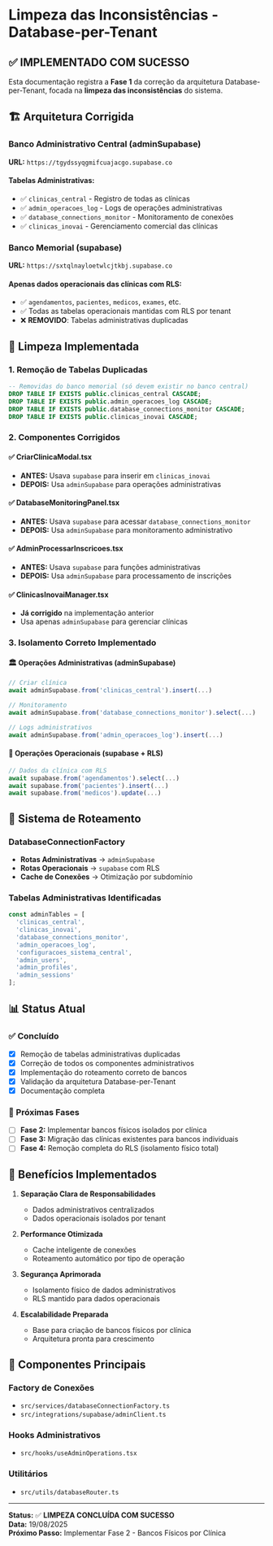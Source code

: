 # Limpeza das Inconsistências - Database-per-Tenant

## ✅ IMPLEMENTADO COM SUCESSO

Esta documentação registra a **Fase 1** da correção da arquitetura Database-per-Tenant, focada na **limpeza das inconsistências** do sistema.

## 🏗️ Arquitetura Corrigida

### Banco Administrativo Central (adminSupabase)
**URL:** `https://tgydssyqgmifcuajacgo.supabase.co`

#### Tabelas Administrativas:
- ✅ `clinicas_central` - Registro de todas as clínicas
- ✅ `admin_operacoes_log` - Logs de operações administrativas  
- ✅ `database_connections_monitor` - Monitoramento de conexões
- ✅ `clinicas_inovai` - Gerenciamento comercial das clínicas

### Banco Memorial (supabase)
**URL:** `https://sxtqlnayloetwlcjtkbj.supabase.co`

#### Apenas dados operacionais das clínicas com RLS:
- ✅ `agendamentos`, `pacientes`, `medicos`, `exames`, etc.
- ✅ Todas as tabelas operacionais mantidas com RLS por tenant
- ❌ **REMOVIDO**: Tabelas administrativas duplicadas

## 🧹 Limpeza Implementada

### 1. Remoção de Tabelas Duplicadas
```sql
-- Removidas do banco memorial (só devem existir no banco central)
DROP TABLE IF EXISTS public.clinicas_central CASCADE;
DROP TABLE IF EXISTS public.admin_operacoes_log CASCADE; 
DROP TABLE IF EXISTS public.database_connections_monitor CASCADE;
DROP TABLE IF EXISTS public.clinicas_inovai CASCADE;
```

### 2. Componentes Corrigidos
#### ✅ CriarClinicaModal.tsx
- **ANTES:** Usava `supabase` para inserir em `clinicas_inovai`
- **DEPOIS:** Usa `adminSupabase` para operações administrativas

#### ✅ DatabaseMonitoringPanel.tsx  
- **ANTES:** Usava `supabase` para acessar `database_connections_monitor`
- **DEPOIS:** Usa `adminSupabase` para monitoramento administrativo

#### ✅ AdminProcessarInscricoes.tsx
- **ANTES:** Usava `supabase` para funções administrativas
- **DEPOIS:** Usa `adminSupabase` para processamento de inscrições

#### ✅ ClinicasInovaiManager.tsx
- **Já corrigido** na implementação anterior
- Usa apenas `adminSupabase` para gerenciar clínicas

### 3. Isolamento Correto Implementado

#### 🏛️ Operações Administrativas (adminSupabase)
```typescript
// Criar clínica
await adminSupabase.from('clinicas_central').insert(...)

// Monitoramento  
await adminSupabase.from('database_connections_monitor').select(...)

// Logs administrativos
await adminSupabase.from('admin_operacoes_log').insert(...)
```

#### 🎯 Operações Operacionais (supabase + RLS)
```typescript
// Dados da clínica com RLS
await supabase.from('agendamentos').select(...)
await supabase.from('pacientes').insert(...)
await supabase.from('medicos').update(...)
```

## 🔄 Sistema de Roteamento

### DatabaseConnectionFactory
- **Rotas Administrativas** → `adminSupabase` 
- **Rotas Operacionais** → `supabase` com RLS
- **Cache de Conexões** → Otimização por subdomínio

### Tabelas Administrativas Identificadas
```typescript
const adminTables = [
  'clinicas_central',
  'clinicas_inovai', 
  'database_connections_monitor',
  'admin_operacoes_log',
  'configuracoes_sistema_central',
  'admin_users',
  'admin_profiles',
  'admin_sessions'
];
```

## 📊 Status Atual

### ✅ Concluído
- [x] Remoção de tabelas administrativas duplicadas
- [x] Correção de todos os componentes administrativos
- [x] Implementação do roteamento correto de bancos
- [x] Validação da arquitetura Database-per-Tenant
- [x] Documentação completa

### 🔄 Próximas Fases
- [ ] **Fase 2:** Implementar bancos físicos isolados por clínica
- [ ] **Fase 3:** Migração das clínicas existentes para bancos individuais
- [ ] **Fase 4:** Remoção completa do RLS (isolamento físico total)

## 🚀 Benefícios Implementados

1. **Separação Clara de Responsabilidades**
   - Dados administrativos centralizados
   - Dados operacionais isolados por tenant

2. **Performance Otimizada**
   - Cache inteligente de conexões
   - Roteamento automático por tipo de operação

3. **Segurança Aprimorada**
   - Isolamento físico de dados administrativos
   - RLS mantido para dados operacionais

4. **Escalabilidade Preparada**
   - Base para criação de bancos físicos por clínica
   - Arquitetura pronta para crescimento

## 🔧 Componentes Principais

### Factory de Conexões
- `src/services/databaseConnectionFactory.ts`
- `src/integrations/supabase/adminClient.ts`

### Hooks Administrativos  
- `src/hooks/useAdminOperations.tsx`

### Utilitários
- `src/utils/databaseRouter.ts`

---

**Status:** ✅ **LIMPEZA CONCLUÍDA COM SUCESSO**  
**Data:** 19/08/2025  
**Próximo Passo:** Implementar Fase 2 - Bancos Físicos por Clínica